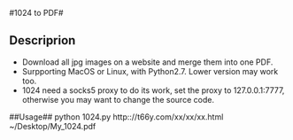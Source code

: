 #1024 to PDF#
## Descriprion ##
 - Download all jpg images on a website and merge them into one PDF.
 - Surpporting MacOS or Linux, with Python2.7. Lower version may work too.
 - 1024 need a socks5 proxy to do its work, set the proxy to 127.0.0.1:7777, otherwise you may want to change the source code.

##Usage##
python 1024.py http:://t66y.com/xx/xx/xx.html ~/Desktop/My_1024.pdf


